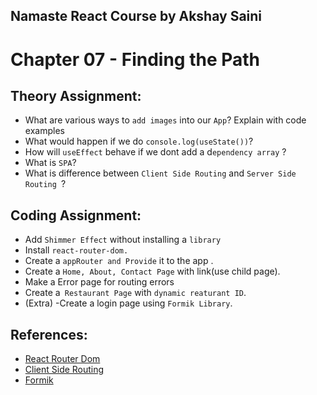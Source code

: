 ## Namaste React Course by Akshay Saini

# Chapter 07 - Finding the Path

## Theory Assignment:

- What are various ways to `add images` into our `App`? Explain with code examples
- What would happen if we do `console.log(useState())`?
- How will `useEffect` behave if we dont add a d`ependency array` ?
- What is `SPA`?
- What is difference between `Client Side Routing` and `Server Side Routing `?

## Coding Assignment:

- Add `Shimmer Effect` without installing a `library`
- Install `react-router-dom.`
- Create a `appRouter and Provide` it to the app .
- Create a `Home, About, Contact Page` with link(use child page).
- Make a Error page for routing errors
- Create a` Restaurant Page` with `dynamic reaturant ID`.
- (Extra) -Create a login page using `Formik Library`.

## References:

- [React Router Dom](https://reactrouter.com/en/main)
- [Client Side Routing](https://reactrouter.com/en/main/start/overview)
- [Formik](https://formik.org/)
